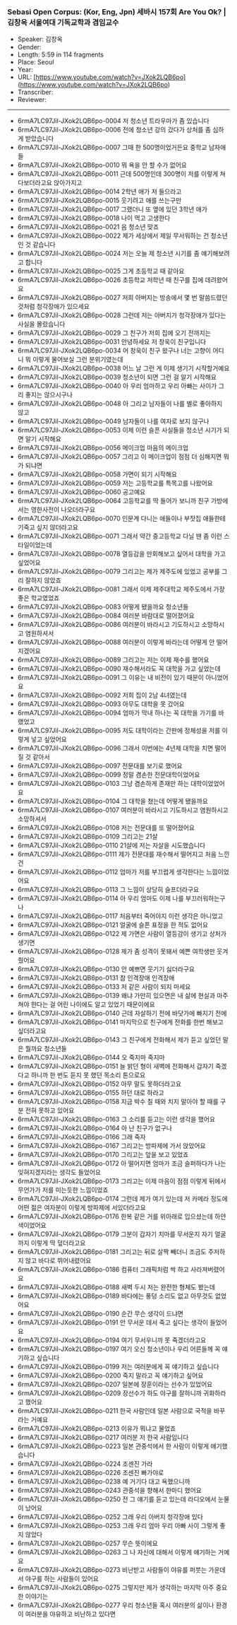 ### Sebasi Open Corpus: (Kor, Eng, Jpn) 세바시 157회 Are You Ok? | 김창옥 서울여대 기독교학과 겸임교수

- Speaker: 김창옥
- Gender: 
- Length: 5:59 in 114 fragments
- Place: Seoul
- Year: 
- URL: [https://www.youtube.com/watch?v=JXok2LQB6po] (https://www.youtube.com/watch?v=JXok2LQB6po)
- Transcriber: 
- Reviewer: 

---

- 6rmA7LC97Jil-JXok2LQB6po-0004 저 청소년 트라우마가 좀 있습니다
- 6rmA7LC97Jil-JXok2LQB6po-0006 전에 청소년 강의 갔다가 상처를 좀 심하게 받았습니다
- 6rmA7LC97Jil-JXok2LQB6po-0007 그때 한 500명이었거든요 중학교 남자애들
- 6rmA7LC97Jil-JXok2LQB6po-0010 뭐 욕을 안 할 수가 없어요
- 6rmA7LC97Jil-JXok2LQB6po-0011 근데 500명인데 300명이 저를 이렇게 쳐다보더라고요 앉아가지고
- 6rmA7LC97Jil-JXok2LQB6po-0014 2학년 애가 저 들으라고
- 6rmA7LC97Jil-JXok2LQB6po-0015 웃기려고 애를 쓰는구만
- 6rmA7LC97Jil-JXok2LQB6po-0017 그랬더니 또 옆에 있던 3학년 애가
- 6rmA7LC97Jil-JXok2LQB6po-0018 나이 먹고 고생한다
- 6rmA7LC97Jil-JXok2LQB6po-0021 음 청소년 맞죠
- 6rmA7LC97Jil-JXok2LQB6po-0022 제가 세상에서 제일 무서워하는 건 청소년인 것 같습니다
- 6rmA7LC97Jil-JXok2LQB6po-0024 저는 오늘 제 청소년 시기를 좀 얘기해보려고 합니다
- 6rmA7LC97Jil-JXok2LQB6po-0025 그게 초등학교 때 같아요
- 6rmA7LC97Jil-JXok2LQB6po-0026 초등학교 저학년 때 친구를 집에 데려왔어요
- 6rmA7LC97Jil-JXok2LQB6po-0027 저희 아버지는 방송에서 몇 번 말씀드렸던 것처럼 청각장애가 있으세요
- 6rmA7LC97Jil-JXok2LQB6po-0028 그런데 저는 아버지가 청각장애가 있다는 사실을 몰랐습니다
- 6rmA7LC97Jil-JXok2LQB6po-0029 그 친구가 저희 집에 오기 전까지는
- 6rmA7LC97Jil-JXok2LQB6po-0031 안녕하세요 저 창욱이 친구입니다
- 6rmA7LC97Jil-JXok2LQB6po-0034 어 창욱이 친구 왔구나 너는 고향이 어디니 뭐 이렇게 물어보실 그런 분위기였는데
- 6rmA7LC97Jil-JXok2LQB6po-0038 어느 날 그런 게 이제 생기기 시작할거예요
- 6rmA7LC97Jil-JXok2LQB6po-0039 청소년이 되면 그런 걸 알기 시작해요
- 6rmA7LC97Jil-JXok2LQB6po-0040 아 우리 엄마하고 우리 아빠는 사이가 그리 좋지는 않으시구나
- 6rmA7LC97Jil-JXok2LQB6po-0048 아 그리고 남자들이 나를 별로 좋아하지 않고
- 6rmA7LC97Jil-JXok2LQB6po-0049 남자들이 나를 여자로 보지 않구나
- 6rmA7LC97Jil-JXok2LQB6po-0053 이제 이런 슬픈 사실들을 청소년 시기가 되면 알기 시작해요
- 6rmA7LC97Jil-JXok2LQB6po-0056 메이크업 마음의 메이크업
- 6rmA7LC97Jil-JXok2LQB6po-0057 그리고 이 메이크업이 점점 더 심해지면 뭐가 되냐면
- 6rmA7LC97Jil-JXok2LQB6po-0058 가면이 되기 시작해요
- 6rmA7LC97Jil-JXok2LQB6po-0059 저는 고등학교를 특목고를 나왔어요
- 6rmA7LC97Jil-JXok2LQB6po-0060 공고예요
- 6rmA7LC97Jil-JXok2LQB6po-0064 고등학교를 딱 들어가 보니까 친구 가방에서는 영한사전이 나오더라구요
- 6rmA7LC97Jil-JXok2LQB6po-0070 인문계 다니는 애들이나 부잣집 애들한테 기죽고 싶지 않더라고요
- 6rmA7LC97Jil-JXok2LQB6po-0071 그래서 약간 중고등학교 다닐 땐 좀 이런 스타일이었는데
- 6rmA7LC97Jil-JXok2LQB6po-0078 열등감을 만회해보고 싶어서 대학을 가고 싶었어요
- 6rmA7LC97Jil-JXok2LQB6po-0079 그리고는 제가 제주도에 있었고 공부를 그리 잘하지 않았죠
- 6rmA7LC97Jil-JXok2LQB6po-0081 그래서 이제 제주대학교 제주도에서 가장 좋은 학교였었죠
- 6rmA7LC97Jil-JXok2LQB6po-0083 어떻게 됐을까요 청소년들
- 6rmA7LC97Jil-JXok2LQB6po-0084 여러분 바람대로 떨어졌어요
- 6rmA7LC97Jil-JXok2LQB6po-0086 여러분이 바라시고 기도하시고 소망하시고 염원하셔서
- 6rmA7LC97Jil-JXok2LQB6po-0088 여러분이 이렇게 바라는데 어떻게 안 떨어지겠어요
- 6rmA7LC97Jil-JXok2LQB6po-0089 그리고는 저는 이제 재수를 했어요
- 6rmA7LC97Jil-JXok2LQB6po-0090 재수해서라도 꼭 대학을 가고 싶었는데
- 6rmA7LC97Jil-JXok2LQB6po-0091 그 이유는 내 비전이 있기 때문이 아니었어요
- 6rmA7LC97Jil-JXok2LQB6po-0092 저희 집이 2남 4녀였는데
- 6rmA7LC97Jil-JXok2LQB6po-0093 아무도 대학을 못 갔어요
- 6rmA7LC97Jil-JXok2LQB6po-0094 엄마가 막내 하나는 꼭 대학을 가기를 바랬었고
- 6rmA7LC97Jil-JXok2LQB6po-0095 저도 대학이라는 간판에 정체성을 저를 이렇게 넣고 싶었어요
- 6rmA7LC97Jil-JXok2LQB6po-0096 그래서 이번에는 4년제 대학을 치면 떨어질 것 같아서
- 6rmA7LC97Jil-JXok2LQB6po-0097 전문대를 보기로 했어요
- 6rmA7LC97Jil-JXok2LQB6po-0099 정말 겸손한 전문대학이었어요
- 6rmA7LC97Jil-JXok2LQB6po-0103 그냥 겸손하게 존재만 하는 대학이었었어요
- 6rmA7LC97Jil-JXok2LQB6po-0104 그 대학을 쳤는데 어떻게 됐을까요
- 6rmA7LC97Jil-JXok2LQB6po-0107 여러분이 바라시고 기도하시고 염원하시고 소망하셔서
- 6rmA7LC97Jil-JXok2LQB6po-0108 저는 전문대를 또 떨어졌어요
- 6rmA7LC97Jil-JXok2LQB6po-0109 그리고는 21살
- 6rmA7LC97Jil-JXok2LQB6po-0110 21살에 저는 자살을 시도했습니다
- 6rmA7LC97Jil-JXok2LQB6po-0111 제가 전문대를 재수해서 떨어지고 처음 느낀 건
- 6rmA7LC97Jil-JXok2LQB6po-0112 엄마가 저를 부끄럽게 생각한다는 느낌이었어요
- 6rmA7LC97Jil-JXok2LQB6po-0113 그 느낌이 상당히 슬프더라구요
- 6rmA7LC97Jil-JXok2LQB6po-0114 아 우리 엄마도 이제 나를 부끄러워하는구나
- 6rmA7LC97Jil-JXok2LQB6po-0117 처음부터 죽어야지 이런 생각은 아니었고
- 6rmA7LC97Jil-JXok2LQB6po-0121 얼굴에 슬픈 표정을 한 적도 없어요
- 6rmA7LC97Jil-JXok2LQB6po-0122 제 가면은 사람이 열등감이 생기고 상처가 생기면
- 6rmA7LC97Jil-JXok2LQB6po-0128 제가 좀 성격이 못돼서 예쁜 여학생만 웃겨줬어요
- 6rmA7LC97Jil-JXok2LQB6po-0130 안 예쁘면 웃기기 싫더라구요
- 6rmA7LC97Jil-JXok2LQB6po-0131 참 인격장애 인격장애
- 6rmA7LC97Jil-JXok2LQB6po-0133 저 같은 사람이 되지 마세요
- 6rmA7LC97Jil-JXok2LQB6po-0139 왜냐 가만히 있으면은 내 삶에 현실과 마주쳐야 한다는 걸 어린 나이에도 알고 있었기 때문이에요
- 6rmA7LC97Jil-JXok2LQB6po-0140 근데 자살하기 전에 바닷가에 빠지기 전에
- 6rmA7LC97Jil-JXok2LQB6po-0141 마지막으로 친구에게 전화를 한번 해보고 싶더라고요
- 6rmA7LC97Jil-JXok2LQB6po-0143 그 친구에게 전화해서 제가 듣고 싶었던 말은 뭘까요 청소년들
- 6rmA7LC97Jil-JXok2LQB6po-0144 오 죽지마 죽지마
- 6rmA7LC97Jil-JXok2LQB6po-0151 늘 밝던 형이 새벽에 전화해서 갑자기 죽겠다고 하니까 한 번도 듣지 못 했던 목소리 톤으로요
- 6rmA7LC97Jil-JXok2LQB6po-0152 아무 말도 못하더라고요
- 6rmA7LC97Jil-JXok2LQB6po-0155 하던 대로 하라고
- 6rmA7LC97Jil-JXok2LQB6po-0158 지금 박수 칠 때와 치지 말아야 할 때를 구분 전혀 못하고 있어요
- 6rmA7LC97Jil-JXok2LQB6po-0163 그 소리를 듣고는 이런 생각을 했어요
- 6rmA7LC97Jil-JXok2LQB6po-0164 아 난 친구가 없구나
- 6rmA7LC97Jil-JXok2LQB6po-0166 그래 죽자
- 6rmA7LC97Jil-JXok2LQB6po-0167 그리고는 방파제에 가서 앉았어요
- 6rmA7LC97Jil-JXok2LQB6po-0170 그리고는 앞을 보고 있었죠
- 6rmA7LC97Jil-JXok2LQB6po-0172 아 떨어지면 엄마가 조금 슬퍼하다가 나는 잊혀지겠지라는 생각도 들었어요
- 6rmA7LC97Jil-JXok2LQB6po-0173 그리고는 이제 마음이 점점 이렇게 뒤에서 무언가가 저를 미는듯한 느낌이었죠
- 6rmA7LC97Jil-JXok2LQB6po-0174 그런데 제가 여기 있는데 저 카메라 정도에 어떤 젊은 여자분이 이렇게 방파제에 서있더라고요
- 6rmA7LC97Jil-JXok2LQB6po-0176 한복 같은 거를 위아래로 입으셨는데 하얀색이었어요
- 6rmA7LC97Jil-JXok2LQB6po-0179 그분이 갑자기 치마를 무서운지 자기 얼굴까지 이렇게 딱 덮더라고요
- 6rmA7LC97Jil-JXok2LQB6po-0181 그리고는 뒤로 살짝 빼더니 조금도 주저하지 않고 바다로 뛰어내렸어요
- 6rmA7LC97Jil-JXok2LQB6po-0186 컴퓨터 그래픽처럼 싹 하고 사라져버렸어요
- 6rmA7LC97Jil-JXok2LQB6po-0188 새벽 두시 저는 완전한 형체도 봤는데
- 6rmA7LC97Jil-JXok2LQB6po-0189 바다에는 풍덩 소리도 없고 아무것도 없었어요
- 6rmA7LC97Jil-JXok2LQB6po-0190 순간 무슨 생각이 드냐면
- 6rmA7LC97Jil-JXok2LQB6po-0191 안 무서운 데서 죽고 싶다는 생각이 들었어요
- 6rmA7LC97Jil-JXok2LQB6po-0194 여기 무서우니까 못 죽겠더라고요
- 6rmA7LC97Jil-JXok2LQB6po-0197 여기 오신 청소년이나 우리 어른들께 꼭 얘기하고 싶습니다
- 6rmA7LC97Jil-JXok2LQB6po-0199 저는 여러분에게 꼭 얘기하고 싶습니다
- 6rmA7LC97Jil-JXok2LQB6po-0200 죽지 말라고 꼭 얘기하고 싶어요
- 6rmA7LC97Jil-JXok2LQB6po-0207 일본에 장훈이라는 선수가 있었어요
- 6rmA7LC97Jil-JXok2LQB6po-0209 장선수가 하도 야구를 잘하니까 귀화하라고 했어요
- 6rmA7LC97Jil-JXok2LQB6po-0211 한국 사람인데 일본 사람으로 국적을 바꾸라는 거예요
- 6rmA7LC97Jil-JXok2LQB6po-0213 이유가 뭐냐고 물었죠
- 6rmA7LC97Jil-JXok2LQB6po-0217 여러분 저 한국 사람입니다
- 6rmA7LC97Jil-JXok2LQB6po-0223 일본 관중석에서 한 사람이 이렇게 얘기했습니다
- 6rmA7LC97Jil-JXok2LQB6po-0224 조센진 가라
- 6rmA7LC97Jil-JXok2LQB6po-0226 조센진 빠가야로
- 6rmA7LC97Jil-JXok2LQB6po-0238 예 거기다 대고 욕했으니까
- 6rmA7LC97Jil-JXok2LQB6po-0243 관중석을 향해서 한마디 했어요
- 6rmA7LC97Jil-JXok2LQB6po-0250 전 그 얘기를 듣고 있는데 라디오에서 눈물이 났어요
- 6rmA7LC97Jil-JXok2LQB6po-0252 그래 우리 아버지 청각장애 있다
- 6rmA7LC97Jil-JXok2LQB6po-0253 그래 우리 엄마 우리 아빠 사이 그렇게 좋지 않았다
- 6rmA7LC97Jil-JXok2LQB6po-0257 무슨 뜻이에요
- 6rmA7LC97Jil-JXok2LQB6po-0263 그 나 자신에 대해서 이렇게 얘기하는 거예요
- 6rmA7LC97Jil-JXok2LQB6po-0273 비난받고 사람들이 야유를 퍼붓는 가운데서 야구를 하는 사람들이 있어요
- 6rmA7LC97Jil-JXok2LQB6po-0275 그렇지만 제가 생각하는 마지막 아주 중요한 이야기는
- 6rmA7LC97Jil-JXok2LQB6po-0277 우리 청소년들 혹시 여러분의 삶이나 환경이 여러분을 야유하고 비난하고 있다면
